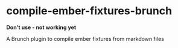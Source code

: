 compile-ember-fixtures-brunch
=============================

**Don't use - not working yet**

A Brunch plugin to compile ember fixtures from markdown files
